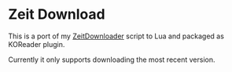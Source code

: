 # Zeit Download

This is a port of my [ZeitDownloader](https://github.com/stelzch/zeitdownloader) script to Lua and packaged as KOReader plugin.

Currently it only supports downloading the most recent version.
